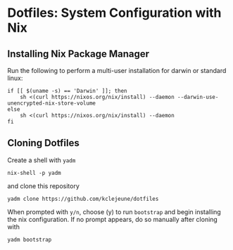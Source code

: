 # Dotfiles: System Configuration with Nix

## Installing Nix Package Manager

Run the following to perform a multi-user installation for darwin or standard linux:

```
if [[ $(uname -s) == 'Darwin' ]]; then
    sh <(curl https://nixos.org/nix/install) --daemon --darwin-use-unencrypted-nix-store-volume
else
    sh <(curl https://nixos.org/nix/install) --daemon
fi
```

## Cloning Dotfiles

Create a shell with `yadm`

```
nix-shell -p yadm
```

and clone this repository

```
yadm clone https://github.com/kclejeune/dotfiles
```

When prompted with `y/n`, choose (y) to run `bootstrap` and begin installing the nix configuration. If no prompt appears, do so manually after cloning with

```
yadm bootstrap
```
